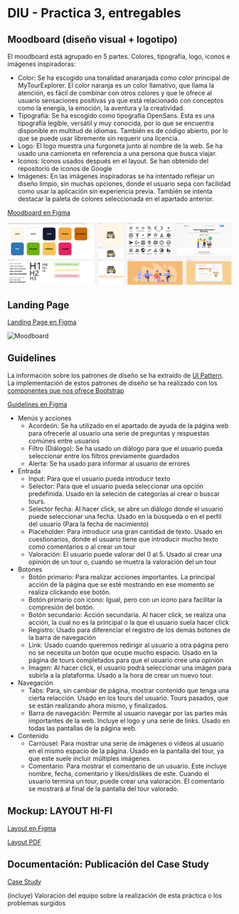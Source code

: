 # DIU - Practica 3, entregables

## Moodboard (diseño visual + logotipo)   

El moodboard está agrupado en 5 partes. Colores, tipografía, logo, iconos e imágenes inspiradoras:
- Color: Se ha escogido una tonalidad anaranjada como color principal de MyTourExplorer. El color naranja es un color llamativo, que llama la atención, es fácil de combinar con otros colores y que le ofrece al usuario sensaciones positivas ya que está relacionado con conceptos como la energía, la emoción, la aventura y la creatividad. 
- Tipografía: Se ha escogido como tipografía OpenSans. Esta es una tipografía legible, versátil y muy conocida, por lo que se encuentra disponible en multitud de idiomas. También es de código abierto, por lo que se puede usar libremente sin requerir una licencia.
- Logo: El logo muestra una furgoneta junto al nombre de la web. Se ha usado una camioneta en referencia a una persona que busca viajar. 
- Iconos: Iconos usados después en el layout. Se han obtenido del repositorio de iconos de Google
- Imágenes: En las imágenes inspiradoras se ha intentado reflejar un diseño limpio, sin muchas opciones, donde el usuario sepa con facilidad como usar la aplicación sin experiencia previa. También se intenta destacar la paleta de colores seleccionada en el apartado anterior.


[Moodboard en Figma](https://www.figma.com/file/ctFXVlG1Xi87uVhqux6Cye/MoodBoard?type=design&node-id=0%3A1&t=FaKhWs5BIQIq4OJ5-1)


![Moodboard](Moodboard.png)

## Landing Page

[Landing Page en Figma](https://www.figma.com/file/zgyps4kYgSsvoG1KWyE82F/Landing-Page?type=design&node-id=0%3A1&t=46yVXCeQmyxACKnq-1)

![Moodboard](LandingPage.png)

## Guidelines

La  información sobre los patrones de diseño se ha extraído de [UI Pattern](https://ui-patterns.com). La implementación de estos patrones de diseño se ha realizado con los [componentes que nos ofrece Bootstrap](https://getbootstrap.com/docs/4.2/components/alerts/)

[Guidelines en Figma](https://www.figma.com/file/zgyps4kYgSsvoG1KWyE82F/Landing-Page?type=design&node-id=0%3A1&t=46yVXCeQmyxACKnq-1)

- Menús y acciones
	+ Acordeón: Se ha utilizado en el apartado de ayuda de la página web para ofrecerle al usuario una serie de preguntas y respuestas comúnes entre usuarios
	+ Filtro (Diálogo): Se ha usado un diálogo para que el usuario pueda seleccionar entre los filtros previamente guardados
	+ Alerta: Se ha usado para informar al usuario de errores
- Entrada
	+ Input: Para que el usuario pueda introducir texto
	+ Selector: Para que el usuario pueda seleccionar una opción predefinida. Usado en la seleción de categorías al crear o buscar tours.
	+ Selector fecha: Al hacer click, se abre un diálogo donde el usuario puede seleccionar una fecha. Usado en la búsqueda o en el perfil del usuario (Para la fecha de nacimiento)
	+ Placeholder: Para introducir una gran cantidad de texto. Usado en cuestionarios, donde el usuario tiene que introducir mucho texto como comentarios o al crear un tour
	+ Valoración: El usuario puede valorar del 0 al 5. Usado al crear una opinión de un tour o, cuando se muetra la valoración del un tour
- Botones
	+ Botón primario: Para realizar acciones importantes. La principal acción de la página que se esté mostrando en ese momento se realiza clickando ese botón.
	+ Botón primario con icono: Igual, pero con un icono para facilitar la compresión del botón.
	+ Botón secundario: Acción secundaria. Al hacer click, se realiza una acción, la cual no es la principal o la que el usuario suela hacer click
	+ Registro: Usado para diferenciar el registro de los demás botones de la barra de navegación
	+ Link: Usado cuando queremos redirigir al usuario a otra página pero no se necesita un botón que ocupe mucho espacio. Usado en la página de tours completados para que el usuario cree una opinión
	+ Imagen: Al hacer click, el usuario podrá seleccionar una imágen para subirla a la plataforma. Usado a la hora de crear un nuevo tour.
- Navegación
	+ Tabs: Para, sin cambiar de página, mostrar contenido que tenga una cierta relacción. Usado en los tours del usuario. Tours pasados, que se están realizando ahora mismo, y finalizados.
	+ Barra de navegación: Permite al usuario navegar por las partes más importantes de la web. Incluye el logo y una serie de links. Usado en todas las pantallas de la página web.
- Contenido
	+ Carrousel: Para mostrar una serie de imágenes o vídeos al usuario en el mismo espacio de la página. Usado en la pantalla del tour, ya que este suele incluir múltiples imágenes.
	+ Comentario: Para mostrar el comentario de un usuario. Este incluye nombre, fecha, comentario y likes/dislikes de este. Cuando el usuario termina un tour, puede crear una valoración. El comentario se mostrará al final de la pantalla del tour valorado. 	


## Mockup: LAYOUT HI-FI

[Layout en Figma](https://www.figma.com/file/TAhszTwpiHqG6bxR4RIJDj/Layout?type=design&node-id=0%3A1&t=HsYuQtqg9F3lz80Y-1)

[Layout PDF](Layout.pdf)

## Documentación: Publicación del Case Study

[Case Study](https://mytourexplorer.ismael034.xyz/)

(incluye) Valoración del equipo sobre la realización de esta práctica o los problemas surgidos
 
